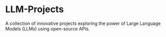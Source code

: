 # LLM-Projects
A collection of innovative projects exploring the power of Large Language Models (LLMs) using open-source APIs.
